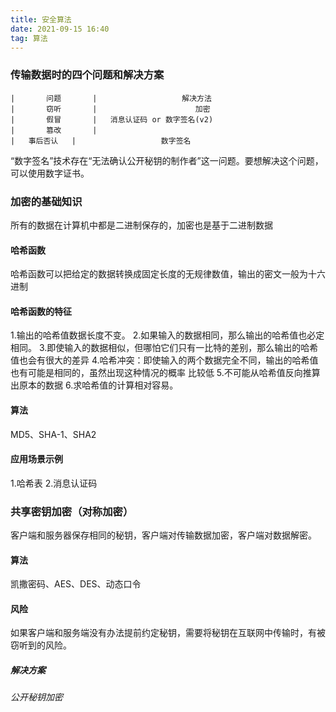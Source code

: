 ```yaml
---
title: 安全算法
date: 2021-09-15 16:40
tag: 算法
---
```

### 传输数据时的四个问题和解决方案
```table
|       问题       |                   解决方法                
|       窃听       |                      加密                    
|       假冒       |   消息认证码 or 数字签名(v2)
|       篡改       |                                                  
|   事后否认   |                   数字签名                
```
“数字签名”技术存在“无法确认公开秘钥的制作者”这一问题。要想解决这个问题，可以使用数字证书。

### 加密的基础知识
所有的数据在计算机中都是二进制保存的，加密也是基于二进制数据

#### 哈希函数
哈希函数可以把给定的数据转换成固定长度的无规律数值，输出的密文一般为十六进制
#### 哈希函数的特征
1.输出的哈希值数据长度不变。
2.如果输入的数据相同，那么输出的哈希值也必定相同。
3.即使输入的数据相似，但哪怕它们只有一比特的差别，那么输出的哈希值也会有很大的差异
4.哈希冲突：即使输入的两个数据完全不同，输出的哈希值也有可能是相同的，虽然出现这种情况的概率                比较低
5.不可能从哈希值反向推算出原本的数据
6.求哈希值的计算相对容易。
#### 算法
MD5、SHA-1、SHA2

#### 应用场景示例
1.哈希表
2.消息认证码

### 共享密钥加密（对称加密）
客户端和服务器保存相同的秘钥，客户端对传输数据加密，客户端对数据解密。
#### 算法
凯撒密码、AES、DES、动态口令
#### 风险
如果客户端和服务端没有办法提前约定秘钥，需要将秘钥在互联网中传输时，有被窃听到的风险。
##### 解决方案
###### 公开秘钥加密



